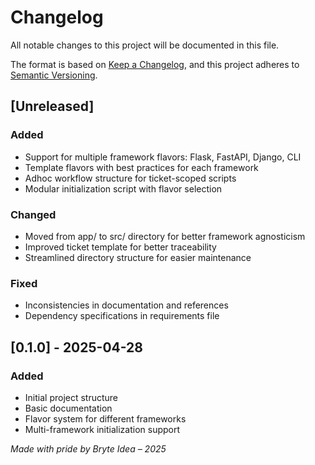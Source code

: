# Changelog

All notable changes to this project will be documented in this file.

The format is based on [Keep a Changelog](https://keepachangelog.com/en/1.0.0/),
and this project adheres to [Semantic Versioning](https://semver.org/spec/v2.0.0.html).

## [Unreleased]

### Added
- Support for multiple framework flavors: Flask, FastAPI, Django, CLI
- Template flavors with best practices for each framework
- Adhoc workflow structure for ticket-scoped scripts
- Modular initialization script with flavor selection

### Changed
- Moved from app/ to src/ directory for better framework agnosticism
- Improved ticket template for better traceability
- Streamlined directory structure for easier maintenance

### Fixed
- Inconsistencies in documentation and references
- Dependency specifications in requirements file

## [0.1.0] - 2025-04-28

### Added
- Initial project structure
- Basic documentation
- Flavor system for different frameworks
- Multi-framework initialization support

*Made with pride by Bryte Idea – 2025* 